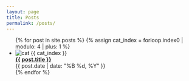 ```yaml
---
layout: page
title: Posts
permalink: /posts/
---
```


<ul class="custom-post-list">
  {% for post in site.posts %}
    {% assign cat_index = forloop.index0 | modulo: 4 | plus: 1 %}
    <li>
      <img src="/images/cat{{ cat_index }}.png" class="cat-bullet" alt="cat {{ cat_index }}" />
      <div class="post-content">
        <a href="{{ post.url | relative_url }}"><strong>{{ post.title }}</strong></a>
        <div class="post-date">{{ post.date | date: "%B %d, %Y" }}</div>
      </div>
    </li>
  {% endfor %}
</ul>